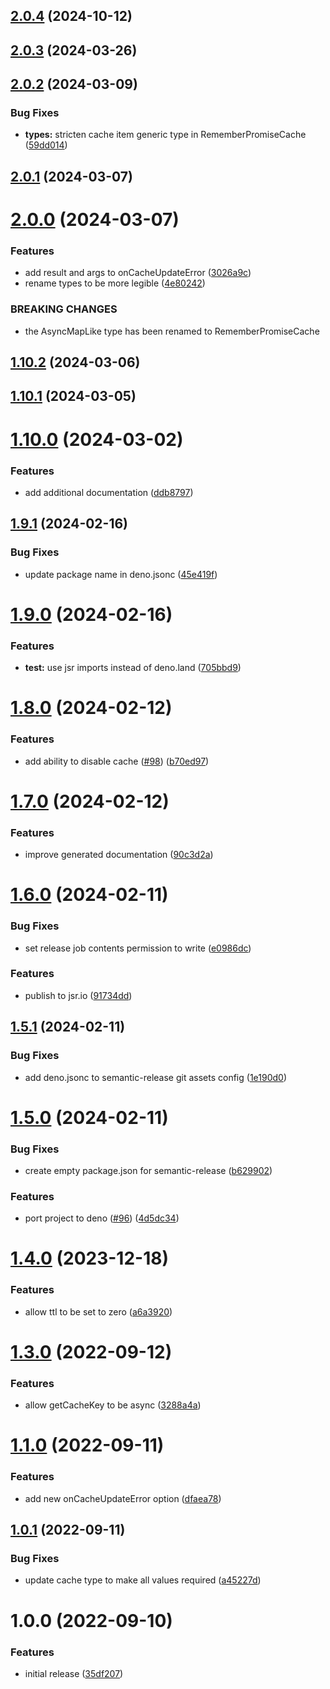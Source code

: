 ## [2.0.4](https://github.com/redabacha/remember-promise/compare/v2.0.3...v2.0.4) (2024-10-12)

## [2.0.3](https://github.com/redabacha/remember-promise/compare/v2.0.2...v2.0.3) (2024-03-26)

## [2.0.2](https://github.com/redabacha/remember-promise/compare/v2.0.1...v2.0.2) (2024-03-09)


### Bug Fixes

* **types:** stricten cache item generic type in RememberPromiseCache ([59dd014](https://github.com/redabacha/remember-promise/commit/59dd0149d029e232a42f2613bf186b346056d4b9))

## [2.0.1](https://github.com/redabacha/remember-promise/compare/v2.0.0...v2.0.1) (2024-03-07)

# [2.0.0](https://github.com/redabacha/remember-promise/compare/v1.10.2...v2.0.0) (2024-03-07)


### Features

* add result and args to onCacheUpdateError ([3026a9c](https://github.com/redabacha/remember-promise/commit/3026a9c070891ae5be8de871253e94572d6c87ab))
* rename types to be more legible ([4e80242](https://github.com/redabacha/remember-promise/commit/4e80242d4a74e45abcda8da11bf43c26d00ffd01))


### BREAKING CHANGES

* the AsyncMapLike type has been renamed to RememberPromiseCache

## [1.10.2](https://github.com/redabacha/remember-promise/compare/v1.10.1...v1.10.2) (2024-03-06)

## [1.10.1](https://github.com/redabacha/remember-promise/compare/v1.10.0...v1.10.1) (2024-03-05)

# [1.10.0](https://github.com/redabacha/remember-promise/compare/v1.9.1...v1.10.0) (2024-03-02)


### Features

* add additional documentation ([ddb8797](https://github.com/redabacha/remember-promise/commit/ddb879795d32bde2a1df11dd6b0beb69751cc989))

## [1.9.1](https://github.com/redabacha/remember-promise/compare/v1.9.0...v1.9.1) (2024-02-16)


### Bug Fixes

* update package name in deno.jsonc ([45e419f](https://github.com/redabacha/remember-promise/commit/45e419f31549a332b5779af147479e52e9723c11))

# [1.9.0](https://github.com/redabacha/remember-promise/compare/v1.8.0...v1.9.0) (2024-02-16)


### Features

* **test:** use jsr imports instead of deno.land ([705bbd9](https://github.com/redabacha/remember-promise/commit/705bbd916fac65e606ee27de62e5ac9cf8edb1a8))

# [1.8.0](https://github.com/redabacha/remember-promise/compare/v1.7.0...v1.8.0) (2024-02-12)


### Features

* add ability to disable cache ([#98](https://github.com/redabacha/remember-promise/issues/98)) ([b70ed97](https://github.com/redabacha/remember-promise/commit/b70ed9716c319a410efe495b799ff06ebb3956da))

# [1.7.0](https://github.com/redabacha/remember-promise/compare/v1.6.0...v1.7.0) (2024-02-12)


### Features

* improve generated documentation ([90c3d2a](https://github.com/redabacha/remember-promise/commit/90c3d2adc6289e5c2dc7756805a056b6eeba49dd))

# [1.6.0](https://github.com/redabacha/remember-promise/compare/v1.5.1...v1.6.0) (2024-02-11)


### Bug Fixes

* set release job contents permission to write ([e0986dc](https://github.com/redabacha/remember-promise/commit/e0986dc8db6fc493aa5e61fdde196b06de86aa62))


### Features

* publish to jsr.io ([91734dd](https://github.com/redabacha/remember-promise/commit/91734ddc9a4abf0c755307d2906aef2ff146cb83))

## [1.5.1](https://github.com/redabacha/remember-promise/compare/v1.5.0...v1.5.1) (2024-02-11)


### Bug Fixes

* add deno.jsonc to semantic-release git assets config ([1e190d0](https://github.com/redabacha/remember-promise/commit/1e190d01e25cede3e1d5e2ec4636e2a83a55bba0))

# [1.5.0](https://github.com/redabacha/remember-promise/compare/v1.4.0...v1.5.0) (2024-02-11)


### Bug Fixes

* create empty package.json for semantic-release ([b629902](https://github.com/redabacha/remember-promise/commit/b62990253c3af76271b9e01e41489a949f1e1efb))


### Features

* port project to deno ([#96](https://github.com/redabacha/remember-promise/issues/96)) ([4d5dc34](https://github.com/redabacha/remember-promise/commit/4d5dc343859fd9b98930363d0be1f207584372b0))

# [1.4.0](https://github.com/redabacha/remember-promise/compare/v1.3.0...v1.4.0) (2023-12-18)

### Features

- allow ttl to be set to zero ([a6a3920](https://github.com/redabacha/remember-promise/commit/a6a39209063fd710dd7eab25526fb4310701d9fd))

# [1.3.0](https://github.com/redabacha/remember-promise/compare/v1.2.0...v1.3.0) (2022-09-12)

### Features

- allow getCacheKey to be async ([3288a4a](https://github.com/redabacha/remember-promise/commit/3288a4ad2966530853d5d11aba72ef570b4919c8))

# [1.1.0](https://github.com/redabacha/remember-promise/compare/v1.0.1...v1.1.0) (2022-09-11)

### Features

- add new onCacheUpdateError option ([dfaea78](https://github.com/redabacha/remember-promise/commit/dfaea783ee8ae9b57d89cede13f79f4d0bbbbd09))

## [1.0.1](https://github.com/redabacha/remember-promise/compare/v1.0.0...v1.0.1) (2022-09-11)

### Bug Fixes

- update cache type to make all values required ([a45227d](https://github.com/redabacha/remember-promise/commit/a45227dccbc95c155a62ee9d5d6efc52cdcf0b30))

# 1.0.0 (2022-09-10)

### Features

- initial release ([35df207](https://github.com/redabacha/remember-promise/commit/35df207c73ab3deeeb18afd7c6b1e551a30e423f))
